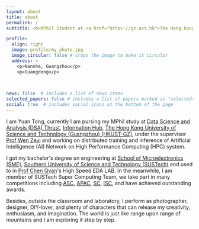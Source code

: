```yaml
---
layout: about
title: about
permalink: /
subtitle: <b>MPhil Student at <a href="https://gz.ust.hk">The Hong Kong University of Science and Technology (Guangzhou)</a></b>

profile:
  align: right
  image: profile/my_photo.jpg
  image_circular: false # crops the image to make it circular
  address: >
    <p>Nansha, Guangzhou</p>
    <p>Guangdong</p>
    
    

news: false  # includes a list of news items
selected_papers: false # includes a list of papers marked as "selected={true}"
social: true  # includes social icons at the bottom of the page
---
```


<!-- A brief introduction about myself -->
<!-- Current -->
I am Yuan Tong, currently I am pursing my MPhil study at [Data Science and Analysis (DSA) Thrust](https://infh.hkust-gz.edu.cn/en/academics/dsa), [Information Hub](https://infh.hkust-gz.edu.cn/en), [The Hong Kong University of Science and Technology (Guangzhou) (HKUST-GZ)](https://gz.ust.hk), under the supervisor [Prof Wen Zeyi](https://facultyprofiles.hkust-gz.edu.cn/faculty-personal-page?id=2217) and working on distributed training and inference of Artificial Intelligence (AI) Network on High Performance Computing (HPC) system.

<!-- Past -->
I got my bachelor's degree on engineering at [School of Microelectronics (SME)](https://sme.sustech.edu.cn), [Southern University of Science and Technology (SUSTech)](https://sustech.edu.cn) and used to in [Prof Chen Qvan]()'s High Speed EDA LAB. In the meanwhile, I am member of SUSTech Super Computing Team, we take part in many competitions including [ASC](), [APAC](), [SC](), [ISC](), and have achieved outstanding awards.

<!-- Besides -->
Besides, outside the classroom and laboratory, I perform as photographer, designer, DIY-lover, and plenty of characters that can release my creativity, enthusiasm, and imagination. The world is just like range upon range of mountains and I am exploring it step by step.

<!-- Write your biography here. Tell the world about yourself. Link to your favorite [subreddit](http://reddit.com). You can put a picture in, too. The code is already in, just name your picture `prof_pic.jpg` and put it in the `img/` folder.

Put your address / P.O. box / other info right below your picture. You can also disable any these elements by editing `profile` property of the YAML header of your `_pages/about.md`. Edit `_bibliography/papers.bib` and Jekyll will render your [publications page](/al-folio/publications/) automatically.

Link to your social media connections, too. This theme is set up to use [Font Awesome icons](http://fortawesome.github.io/Font-Awesome/) and [Academicons](https://jpswalsh.github.io/academicons/), like the ones below. Add your Facebook, Twitter, LinkedIn, Google Scholar, or just disable all of them. -->
